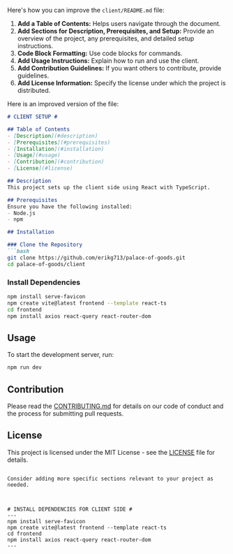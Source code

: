 Here's how you can improve the `client/README.md` file:

1. **Add a Table of Contents:** Helps users navigate through the document.
2. **Add Sections for Description, Prerequisites, and Setup:** Provide an overview of the project, any prerequisites, and detailed setup instructions.
3. **Code Block Formatting:** Use code blocks for commands.
4. **Add Usage Instructions:** Explain how to run and use the client.
5. **Add Contribution Guidelines:** If you want others to contribute, provide guidelines.
6. **Add License Information:** Specify the license under which the project is distributed.

Here is an improved version of the file:

```markdown
# CLIENT SETUP #

## Table of Contents
- [Description](#description)
- [Prerequisites](#prerequisites)
- [Installation](#installation)
- [Usage](#usage)
- [Contribution](#contribution)
- [License](#license)

## Description
This project sets up the client side using React with TypeScript.

## Prerequisites
Ensure you have the following installed:
- Node.js
- npm

## Installation

### Clone the Repository
```bash
git clone https://github.com/erikg713/palace-of-goods.git
cd palace-of-goods/client
```

### Install Dependencies
```bash
npm install serve-favicon
npm create vite@latest frontend --template react-ts
cd frontend
npm install axios react-query react-router-dom
```

## Usage
To start the development server, run:
```bash
npm run dev
```

## Contribution
Please read the [CONTRIBUTING.md](../CONTRIBUTING.md) for details on our code of conduct and the process for submitting pull requests.

## License
This project is licensed under the MIT License - see the [LICENSE](../LICENSE) file for details.
```

Consider adding more specific sections relevant to your project as needed.



# INSTALL DEPENDENCIES FOR CLIENT SIDE #
---
npm install serve-favicon
npm create vite@latest frontend --template react-ts
cd frontend
npm install axios react-query react-router-dom
---

